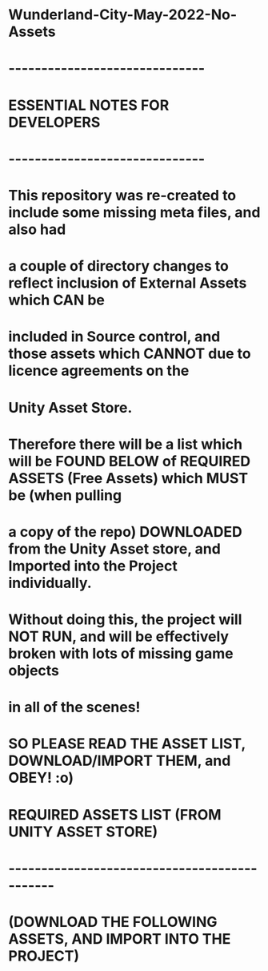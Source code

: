 # Wunderland-City-May-2022-No-Assets
#
# ------------------------------
# ESSENTIAL NOTES FOR DEVELOPERS
# ------------------------------
#
# This repository was re-created to include some missing meta files, and also had
# a couple of directory changes to reflect inclusion of External Assets which CAN be
# included in Source control, and those assets which CANNOT due to licence agreements on the
# Unity Asset Store.
#
# Therefore there will be a list which will be FOUND BELOW of REQUIRED ASSETS (Free Assets) which MUST be (when pulling
# a copy of the repo) DOWNLOADED from the Unity Asset store, and Imported into the Project individually.
#
# Without doing this, the project will NOT RUN, and will be effectively broken with lots of missing game objects
# in all of the scenes!
#
#
# SO PLEASE READ THE ASSET LIST, DOWNLOAD/IMPORT THEM, and OBEY! :o)
#
#

# REQUIRED ASSETS LIST (FROM UNITY ASSET STORE)
# ---------------------------------------------
#
# (DOWNLOAD THE FOLLOWING ASSETS, AND IMPORT INTO THE PROJECT)
#
#
#
#
#
#
#
#
#
